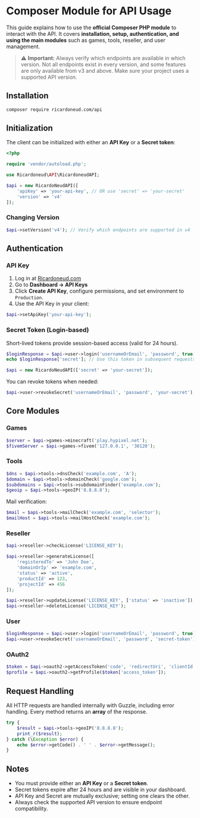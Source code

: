 # Composer Module for API Usage

This guide explains how to use the **official Composer PHP module** to interact with the API. It covers **installation, setup, authentication, and using the main modules** such as games, tools, reseller, and user management.

> ⚠️ **Important:** Always verify which endpoints are available in which version. Not all endpoints exist in every version, and some features are only available from v3 and above. Make sure your project uses a supported API version.

## Installation

```bash
composer require ricardoneud.com/api
```

## Initialization

The client can be initialized with either an **API Key** or a **Secret token**:

```php
<?php

require 'vendor/autoload.php';

use Ricardoneud\API\RicardoneudAPI;

$api = new RicardoNeudAPI([
    'apiKey' => 'your-api-key', // OR use 'secret' => 'your-secret'
    'version' => 'v4'
]);
```

### Changing Version

```php
$api->setVersion('v4'); // Verify which endpoints are supported in v4
```

## Authentication

### API Key

1. Log in at [Ricardoneud.com](https://auth.ricardoneud.com/login)
2. Go to **Dashboard → API Keys**
3. Click **Create API Key**, configure permissions, and set environment to `Production`.
4. Use the API Key in your client:

```php
$api->setApiKey('your-api-key');
```

### Secret Token (Login-based)

Short-lived tokens provide session-based access (valid for 24 hours).

```php
$loginResponse = $api->user->login('usernameOrEmail', 'password', true);
echo $loginResponse['secret']; // Use this token in subsequent requests
```

```php
$api = new RicardoNeudAPI(['secret' => 'your-secret']);
```

You can revoke tokens when needed:

```php
$api->user->revokeSecret('usernameOrEmail', 'password', 'your-secret');
```

## Core Modules

### Games

```php
$server = $api->games->minecraft('play.hypixel.net');
$fivemServer = $api->games->fivem('127.0.0.1', '30120');
```

### Tools

```php
$dns = $api->tools->dnsCheck('example.com', 'A');
$domain = $api->tools->domainCheck('google.com');
$subdomains = $api->tools->subdomainFinder('example.com');
$geoip = $api->tools->geoIP('8.8.8.8');
```

Mail verification:

```php
$mail = $api->tools->mailCheck('example.com', 'selector');
$mailHost = $api->tools->mailHostCheck('example.com');
```

### Reseller

```php
$api->reseller->checkLicense('LICENSE_KEY');

$api->reseller->generateLicense([
    'registeredTo' => 'John Doe',
    'domainOrIp' => 'example.com',
    'status' => 'active',
    'productId' => 123,
    'projectId' => 456
]);

$api->reseller->updateLicense('LICENSE_KEY', ['status' => 'inactive']);
$api->reseller->deleteLicense('LICENSE_KEY');
```

### User

```php
$loginResponse = $api->user->login('usernameOrEmail', 'password', true);
$api->user->revokeSecret('usernameOrEmail', 'password', 'secret-token');
```

### OAuth2

```php
$token = $api->oauth2->getAccessToken('code', 'redirectUri', 'clientId', 'clientSecret');
$profile = $api->oauth2->getProfile($token['access_token']);
```

## Request Handling

All HTTP requests are handled internally with Guzzle, including error handling. Every method returns an **array** of the response.

```php
try {
    $result = $api->tools->geoIP('8.8.8.8');
    print_r($result);
} catch (\Exception $error) {
    echo $error->getCode() . ' ' . $error->getMessage();
}
```

## Notes

* You must provide either an **API Key** or a **Secret token**.
* Secret tokens expire after 24 hours and are visible in your dashboard.
* API Key and Secret are mutually exclusive; setting one clears the other.
* Always check the supported API version to ensure endpoint compatibility.
